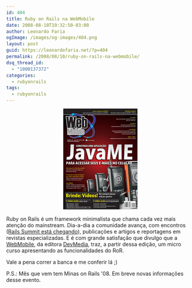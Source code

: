 ```yaml
---
id: 404
title: Ruby on Rails na WebMobile
date: 2008-08-10T19:32:50-03:00
author: Leonardo Faria
ogImage: /images/og-images/404.png
layout: post
guid: https://leonardofaria.net/?p=404
permalink: /2008/08/10/ruby-on-rails-na-webmobile/
dsq_thread_id:
  - "1000137372"
categories:
  - rubyonrails
tags:
  - rubyonrails
---
```

<center>
  <a href='http://www.devmedia.com.br/resumo/default.asp?site=5'><img src="/wp-content/uploads/2008/08/webmobile19.jpg" title="Webmobile #19" /></a>
</center>

Ruby on Rails é um framework minimalista que chama cada vez mais atenção do mainstream. Dia-a-dia a comunidade avança, com encontros ([Rails Summit está chegando](http://www.devmedia.com.br/loja/img/capaWM19_M.jpg)), publicações e artigos e reportagens em revistas especializadas. E é com grande satisfação que divulgo que a [WebMobile](http://www.devmedia.com.br/resumo/default.asp?site=5), da editora [DevMedia](http://www.devmedia.com.br/), traz, a partir dessa edição, um micro curso apresentando as funcionalidades do RoR.

Vale a pena correr a banca e me conferir lá ;)

P.S.: Mês que vem tem Minas on Rails '08. Em breve novas informações desse evento.
